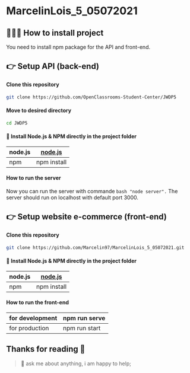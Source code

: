 # MarcelinLois_5_05072021

## 👨🏻‍💻 How to install project
You need to install npm package for the API and front-end.
## 👉 Setup API (back-end)
#### Clone this repository
```bash
git clone https://github.com/OpenClassrooms-Student-Center/JWDP5
```
#### Move to desired directory
```bash
cd JWDP5
```
#### 🔧 Install Node.js & NPM directly in the project folder

| node.js | [node.js](https://nodejs.org/en/) |
|--|--|
| npm | npm install |

#### How to run the server

Now you can run the server with commande ```bash "node server".```
The server should run on localhost with default port 3000.

## 👉 Setup website e-commerce (front-end)
#### Clone this repository
```bash
git clone https://github.com/Marcelin97/MarcelinLois_5_05072021.git
```
#### 🔧 Install Node.js & NPM directly in the project folder

| node.js | [node.js](https://nodejs.org/en/) |
|--|--|
| npm | npm install |
#### How to run the front-end
| for development | npm run serve |
|--|--|
| for production | npm run start |

## Thanks for reading 🙇
> 💬 ask me about anything, i am happy to help;

